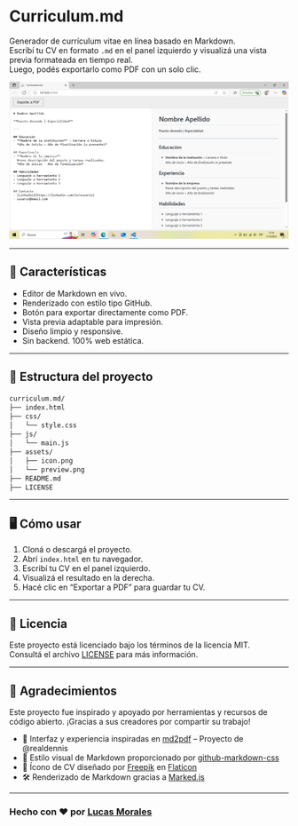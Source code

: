 # Curriculum.md

Generador de currículum vitae en línea basado en Markdown.  
Escribí tu CV en formato `.md` en el panel izquierdo y visualizá una vista previa formateada en tiempo real.  
Luego, podés exportarlo como PDF con un solo clic.

![preview](assets/preview.png)

---

## 🚀 Características

- Editor de Markdown en vivo.
- Renderizado con estilo tipo GitHub.
- Botón para exportar directamente como PDF.
- Vista previa adaptable para impresión.
- Diseño limpio y responsive.
- Sin backend. 100% web estática.

---

## 🧱 Estructura del proyecto

```
curriculum.md/
├── index.html
├── css/
│   └── style.css
├── js/
│   └── main.js
├── assets/
│   ├── icon.png
│   └── preview.png
├── README.md
├── LICENSE
```

---

## 🖥️ Cómo usar

1. Cloná o descargá el proyecto.
2. Abrí `index.html` en tu navegador.
3. Escribí tu CV en el panel izquierdo.
4. Visualizá el resultado en la derecha.
5. Hacé clic en “Exportar a PDF” para guardar tu CV.

---

## 📄 Licencia

Este proyecto está licenciado bajo los términos de la licencia MIT.  
Consultá el archivo [LICENSE](./LICENSE) para más información.

---


## 🙏 Agradecimientos

Este proyecto fue inspirado y apoyado por herramientas y recursos de código abierto. ¡Gracias a sus creadores por compartir su trabajo!

- 🧠 Interfaz y experiencia inspiradas en [md2pdf](https://md2pdf.netlify.app) – Proyecto de @realdennis
- 📄 Estilo visual de Markdown proporcionado por [github-markdown-css](https://github.com/sindresorhus/github-markdown-css)
- 🎨 Ícono de CV diseñado por [Freepik](https://www.flaticon.com/authors/freepik) en [Flaticon](https://www.flaticon.com/free-icon/cv_3135800)
- 🛠 Renderizado de Markdown gracias a [Marked.js](https://github.com/markedjs/marked)

---


### Hecho con ❤️ por [Lucas Morales](https://github.com/LucasAMoralesRomero)